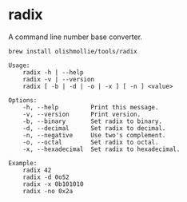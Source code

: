 # radix

A command line number base converter.

`brew install olishmollie/tools/radix`

```
Usage:
    radix -h | --help
    radix -v | --version
    radix [ -b | -d | -o | -x ] [ -n ] <value>

Options:
    -h, --help         Print this message.
    -v, --version      Print version.
    -b, --binary       Set radix to binary.
    -d, --decimal      Set radix to decimal.
    -n, --negative     Use two's complement.
    -o, --octal        Set radix to octal.
    -x, --hexadecimal  Set radix to hexadecimal.

Example:
    radix 42
    radix -d 0o52
    radix -x 0b101010
    radix -no 0x2a
```